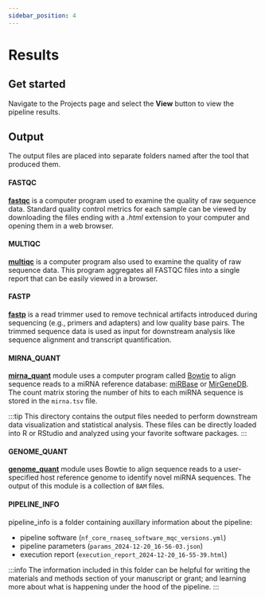 ```yaml
---
sidebar_position: 4
---
```


# Results

## Get started
Navigate to the Projects page and select the **View** button to view the pipeline results.

## Output
The output files are placed into separate folders named after the tool that produced them.

#### FASTQC
[**fastqc**](https://www.bioinformatics.babraham.ac.uk/projects/fastqc/) is a computer program used to examine the quality of raw sequence data.  Standard quality control metrics for each sample can be viewed by downloading the files ending with a *.html* extension to your computer and opening them in a web browser.

#### MULTIQC
[**multiqc**](https://seqera.io/multiqc/) is a computer program also used to examine the quality of raw sequence data.  This program aggregates all FASTQC files into a single report that can be easily viewed in a browser.

#### FASTP
[**fastp**](https://github.com/OpenGene/fastp) is a read trimmer used to remove technical artifacts introduced during sequencing (e.g., primers and adapters) and low quality base pairs.  The trimmed sequence data is used as input for downstream analysis like sequence alignment and transcript quantification. 

#### MIRNA_QUANT
[**mirna_quant**](https://github.com/BenLangmead/bowtie) module uses a computer program called [Bowtie](https://github.com/BenLangmead/bowtie) to align sequence reads to a miRNA reference database: [miRBase](https://www.mirbase.org/) or [MirGeneDB](https://mirgenedb.org/).  The count matrix storing the number of hits to each miRNA sequence is stored in the `mirna.tsv` file.

:::tip
This directory contains the output files needed to perform downstream data visualization and statistical analysis.  These files can be directly loaded into R or RStudio and analyzed using your favorite software packages.
:::

#### GENOME_QUANT 
[**genome_quant**](https://github.com/BenLangmead/bowtie) module uses Bowtie to align sequence reads to a user-specified host reference genome to identify novel miRNA sequences.  The output of this module is a collection of `BAM` files.

#### PIPELINE_INFO
pipeline_info is a folder containing auxillary information about the pipeline:
- pipeline software (`nf_core_rnaseq_software_mqc_versions.yml`)
- pipeline parameters (`params_2024-12-20_16-56-03.json`)
- execution report (`execution_report_2024-12-20_16-55-39.html`)

:::info
The information included in this folder can be helpful for writing the materials and methods section of your manuscript or grant; and learning more about what is happening under the hood of the pipeline.
:::